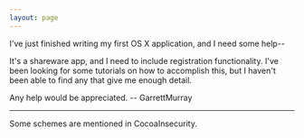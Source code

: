 ```yaml
---
layout: page
---
```


I've just finished writing my first OS X application, and I need some help--

It's a shareware app, and I need to include registration functionality. I've been looking for some tutorials on how to accomplish this, but I haven't been able to find any that give me enough detail.

Any help would be appreciated. -- GarrettMurray

----

Some schemes are mentioned in CocoaInsecurity.
